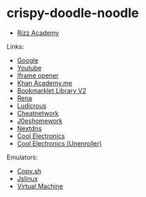 # crispy-doodle-noodle

-   [Rizz Academy](https://sssjusu.github.io/crispy-doodle-noodle/)

Links:
-   [Google](https://google.com)
-   [Youtube](https://www.youtube.com)
-   [Iframe opener](https://iframe-thing.sssjusu.repl.co)
-   [Khan Academy.me](https://khanacademy.me)
-   [Bookmarklet Library V2](https://Bookmarklet-Library-V2.sssjusu.repl.co)
-   [Rena](https://rena.gq)
-   [Ludicrous](https://plantheaven.net)
-   [Cheatnetwork](https://cheatnetwork.eu)
-   [J0eshomework](http://onionboard.rf.gd/?i=1)
-   [Nextdns](https://my.nextdns.io)
-   [Cool Electronics](https://coolelectronics.me/home)
-   [Cool Electronics (Unenroller)](https://coolelectronics.me/unroll)

Emulators:
-   [Copy.sh](https://copy.sh/v86/-)
-   [Jslinux](https://bellard.org/jslinux/)
-   [Virtual Machine](https://virtual-machine.acompletenewb.repl.co)
